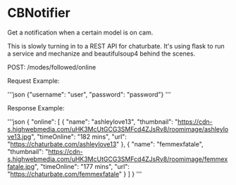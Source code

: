 # CBNotifier
Get a notification when a certain model is on cam.

This is slowly turning in to a REST API for chaturbate.
It's using flask to run a service and mechanize and beautifulsoup4 behind the scenes.


POST: /modes/followed/online

Request Example:

'''json
{"username": "user", "password": "password"}
'''

Response Example: 

'''json
{
  "online": [
    {
      "name": "ashleylove13",
      "thumbnail": "https://cdn-s.highwebmedia.com/uHK3McUtGCG3SMFcd4ZJsRv8/roomimage/ashleylove13.jpg",
      "timeOnline": "182 mins",
      "url": "https://chaturbate.com/ashleylove13"
    },
    {
      "name": "femmexfatale",
      "thumbnail": "https://cdn-s.highwebmedia.com/uHK3McUtGCG3SMFcd4ZJsRv8/roomimage/femmexfatale.jpg",
      "timeOnline": "177 mins",
      "url": "https://chaturbate.com/femmexfatale"
    }
  ]
}
'''

